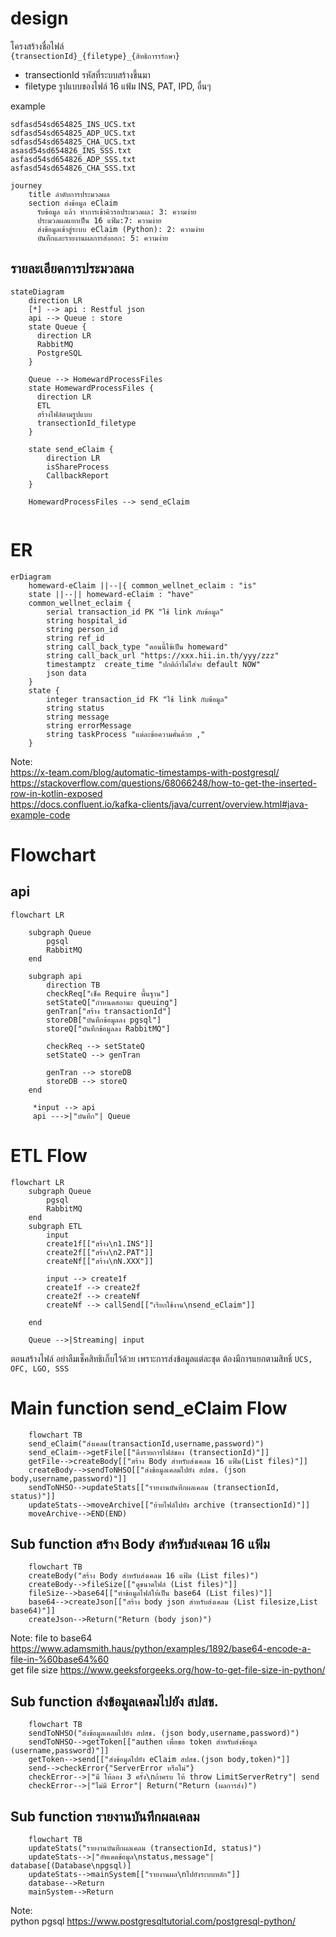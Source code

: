 # design

โครงสร้างชื่อไฟล์  
`{transectionId}_{filetype}_{สิทธิการรรักษา}`
- transectionId รหัสที่ระบบสร้างขึ้นมา
- filetype รูปแบบของไฟล์ 16 แฟ้ม INS, PAT, IPD, อื่นๆ  

example
```
sdfasd54sd654825_INS_UCS.txt
sdfasd54sd654825_ADP_UCS.txt
sdfasd54sd654825_CHA_UCS.txt
asasd54sd654826_INS_SSS.txt
asfasd54sd654826_ADP_SSS.txt
asfasd54sd654826_CHA_SSS.txt
```

```mermaid
journey
    title ลำดับการประมวลผล
    section ส่งข้อมูล eClaim
      รับข้อมูล แล้ว ทำการเข้าคิวรอประมวลผล: 3: ความง่าย
      ประมวลผลแยกเป็น 16 แฟ้ม:7: ความง่าย
      ส่งข้อมูลเข้าสู่ระบบ eClaim (Python): 2: ความง่าย
      บันทึกและรายงานผลการส่งออก: 5: ความง่าย
```
## รายละเอียดการประมวลผล  
```mermaid
stateDiagram
    direction LR
    [*] --> api : Restful json
    api --> Queue : store
    state Queue {
      direction LR
      RabbitMQ
      PostgreSQL
    }

    Queue --> HomewardProcessFiles
    state HomewardProcessFiles {
      direction LR
      ETL
      สร้างไฟล์ตามรูปแบบ
      transectionId_filetype
    }

    state send_eClaim {
        direction LR
        isShareProcess
        CallbackReport
    }

    HomewardProcessFiles --> send_eClaim
    
```
# ER

```mermaid
erDiagram
    homeward-eClaim ||--|{ common_wellnet_eclaim : "is"
    state ||--|| homeward-eClaim : "have"
    common_wellnet_eclaim {
        serial transaction_id PK "ใช้ link กับข้อมูล"
        string hospital_id
        string person_id
        string ref_id
        string call_back_type "ตอนนี้ใช้เป็น homeward"
        string call_back_url "https://xxx.hii.in.th/yyy/zzz"
        timestamptz  create_time "ปกติถ้าไม่ใส่จะ default NOW"
        json data
    }
    state {
        integer transaction_id FK "ใช้ link กับข้อมูล"
        string status
        string message
        string errorMessage
        string taskProcess "แต่ละข้อความคั่นด้วย ,"
    }
```  
Note:  
https://x-team.com/blog/automatic-timestamps-with-postgresql/  
https://stackoverflow.com/questions/68066248/how-to-get-the-inserted-row-in-kotlin-exposed  
https://docs.confluent.io/kafka-clients/java/current/overview.html#java-example-code  


# Flowchart
## api  
```mermaid
flowchart LR
    
    subgraph Queue
        pgsql 
        RabbitMQ
    end

    subgraph api
        direction TB
        checkReq["เช็ค Require พื้นฐาน"]
        setStateQ["กำหนดสถานะ queuing"]
        genTran["สร้าง transactionId"]
        storeDB["บันทึกข้อมูลลง pgsql"]
        storeQ["บันทึกข้อมูลลง RabbitMQ"]

        checkReq --> setStateQ
        setStateQ --> genTran

        genTran --> storeDB
        storeDB --> storeQ
    end

     *input --> api
     api --->|"บันทึก"| Queue

```

# ETL Flow

```mermaid
flowchart LR
    subgraph Queue
        pgsql
        RabbitMQ
    end
    subgraph ETL
        input
        create1f[["สร้าง\n1.INS"]]
        create2f[["สร้าง\n2.PAT"]]
        createNf[["สร้าง\nN.XXX"]]

        input --> create1f
        create1f --> create2f
        create2f --> createNf
        createNf --> callSend[["เรียกใช้งาน\nsend_eClaim"]]

    end

    Queue -->|Streaming| input
```
ตอนสร้างไฟล์ อย่าลืมเช็คสิทธิเก็บไว้ด้วย เพราะการส่งข้อมูลแต่ละชุด ต้องมีการแยกตามสิทธิ์ `UCS, OFC, LGO, SSS`
# Main function send_eClaim Flow
```mermaid
    flowchart TB
    send_eClaim("ส่งเคลม(transactionId,username,password)")
    send_eClaim-->getFile[["ดึงรายการไฟล์ของ (transectionId)"]]
    getFile-->createBody[["สร้าง Body สำหรับส่งเคลม 16 แฟ้ม(List files)"]]
    createBody-->sendToNHSO[["ส่งข้อมูลเคลมไปยัง สปสช. (json body,username,password)"]]
    sendToNHSO-->updateStats[["รายงานบันทึกผลเคลม (transectionId, status)"]]
    updateStats-->moveArchive[["ย้ายไฟล์ไปยัง archive (transectionId)"]]
    moveArchive-->END(END)
```
## Sub function สร้าง Body สำหรับส่งเคลม 16 แฟ้ม  

```mermaid
    flowchart TB
    createBody("สร้าง Body สำหรับส่งเคลม 16 แฟ้ม (List files)")
    createBody-->fileSize[["ดูขนาดไฟล์ (List files)"]]
    fileSize-->base64[["ทำข้อมูลไฟล์ให้เป็น base64 (List files)"]]
    base64-->createJson[["สร้าง body json สำหรับส่งเคลม (List filesize,List base64)"]]
    createJson-->Return("Return (body json)")
```
Note:
file to base64 https://www.adamsmith.haus/python/examples/1892/base64-encode-a-file-in-%60base64%60  
get file size https://www.geeksforgeeks.org/how-to-get-file-size-in-python/  
## Sub function ส่งข้อมูลเคลมไปยัง สปสช.
```mermaid
    flowchart TB
    sendToNHSO("ส่งข้อมูลเคลมไปยัง สปสช. (json body,username,password)")
    sendToNHSO-->getToken[["authen เพื่อขอ token สำหรับส่งข้อมูล (username,password)"]]
    getToken-->send[["ส่งข้อมูลไปยัง eClaim สปสช.(json body,token)"]]
    send-->checkError{"ServerError หรือไม่"}
    checkError-->|"มี ให้ลอง 3 ครั้ง\nถ้าครบ ให้ throw LimitServerRetry"| send
    checkError-->|"ไม่มี Error"| Return("Return (ผลการส่ง)")
```
## Sub function รายงานบันทึกผลเคลม
```mermaid
    flowchart TB
    updateStats("รายงานบันทึกผลเคลม (transectionId, status)")
    updateStats-->|"อัพเดดข้อมูล\nstatus,message"| database[(Database\npgsql)]
    updateStats-->mainSystem[["รายงานผล\nไปยังระบบหลัก"]]
    database-->Return
    mainSystem-->Return
```
Note:  
python pgsql https://www.postgresqltutorial.com/postgresql-python/  

